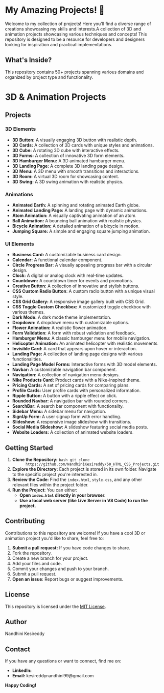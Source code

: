 <h1>My Amazing Projects! 🎉</h1>
Welcome to my collection of projects! Here you'll find a diverse range of
creations showcasing my skills and interests.A collection of 3D and animation
projects showcasing various techniques and concepts! This repository is designed
to be a resource for developers and designers looking for inspiration and
practical implementations.
<h2>What's Inside?</h2>
This repository contains 50+ projects spanning various domains and organized by
project type and functionality.

<h1>3D &amp; Animation Projects</h1>
<h2>Projects</h2>
<h3>3D Elements</h3>
<ul>
   <li>
      <strong>3D Button:</strong> A visually engaging 3D button with realistic
      depth.
   </li>
   <li>
      <strong>3D Cards:</strong> A collection of 3D cards with unique styles and
      animations.
   </li>
   <li>
      <strong>3D Cube:</strong> A rotating 3D cube with interactive effects.
   </li>
   <li>
      <strong>3D Forms:</strong> A collection of innovative 3D form elements.
   </li>
   <li><strong>3D Hamburger Menu:</strong> A 3D animated hamburger menu.</li>
   <li><strong>3D Landing Page:</strong> A complete 3D landing page design.</li>
   <li>
      <strong>3D Menu:</strong> A 3D menu with smooth transitions and
      interactions.
   </li>
   <li><strong>3D Room:</strong> A virtual 3D room for showcasing content.</li>
   <li>
      <strong>3D Swing:</strong> A 3D swing animation with realistic physics.
   </li>
</ul>
<h3>Animations</h3>
<ul>
   <li>
      <strong>Animated Earth:</strong> A spinning and rotating animated Earth
      globe.
   </li>
   <li>
      <strong>Animated Landing Page:</strong> A landing page with dynamic
      animations.
   </li>
   <li>
      <strong>Atom Animation:</strong> A visually captivating animation of an
      atom.
   </li>
   <li>
      <strong>Ball Animation:</strong> A bouncing ball animation with realistic
      physics.
   </li>
   <li>
      <strong>Bicycle Animation:</strong> A detailed animation of a bicycle in
      motion.
   </li>
   <li>
      <strong>Jumping Square:</strong> A simple and engaging square jumping
      animation.
   </li>
</ul>
<h3>UI Elements</h3>
<ul>
   <li><strong>Business Card:</strong> A customizable business card design.</li>
   <li><strong>Calendar:</strong> A functional calendar component.</li>
   <li>
      <strong>Circle Progress Bar:</strong> A visually appealing progress bar with
      a circular design.
   </li>
   <li>
      <strong>Clock:</strong> A digital or analog clock with real-time updates.
   </li>
   <li>
      <strong>Countdown:</strong> A countdown timer for events and promotions.
   </li>
   <li>
      <strong>Creative Button:</strong> A collection of innovative and stylish
      buttons.
   </li>
   <li>
      <strong>CSS Custom Radio Button:</strong> A custom radio button with a
      unique visual style.
   </li>
   <li>
      <strong>CSS Grid Gallery:</strong> A responsive image gallery built with CSS
      Grid.
   </li>
   <li>
      <strong>CSS Toggle Custom Checkbox:</strong> A customized toggle checkbox
      with various themes.
   </li>
   <li><strong>Dark Mode:</strong> A dark mode theme implementation.</li>
   <li><strong>Dropdown:</strong> A dropdown menu with customizable options.</li>
   <li><strong>Flower Animation:</strong> A realistic flower animation.</li>
   <li>
      <strong>Form Validation:</strong> A form with robust validation and
      feedback.
   </li>
   <li>
      <strong>Hamburger Menu:</strong> A classic hamburger menu for mobile
      navigation.
   </li>
   <li>
      <strong>Helicopter Animation:</strong> An animated helicopter with realistic
      movements.
   </li>
   <li>
      <strong>Invisible Card:</strong> A card that appears upon hover or
      interaction.
   </li>
   <li>
      <strong>Landing Page:</strong> A collection of landing page designs with
      various functionalities.
   </li>
   <li>
      <strong>Landing Page Model Forms:</strong> Interactive forms with 3D model
      elements.
   </li>
   <li><strong>Navbar:</strong> A customizable navigation bar component.</li>
   <li><strong>Navigation:</strong> A collection of navigation menu designs.</li>
   <li>
      <strong>Nike Products Card:</strong> Product cards with a Nike-inspired
      theme.
   </li>
   <li>
      <strong>Pricing Cards:</strong> A set of pricing cards for comparing plans.
   </li>
   <li>
      <strong>Profile Cards:</strong> User profile cards with personalized
      information.
   </li>
   <li>
      <strong>Ripple Button:</strong> A button with a ripple effect on click.
   </li>
   <li>
      <strong>Rounded Navbar:</strong> A navigation bar with rounded corners.
   </li>
   <li>
      <strong>SearchBar:</strong> A search bar component with functionality.
   </li>
   <li><strong>Sidebar Menu:</strong> A sidebar menu for navigation.</li>
   <li><strong>SignUp Form:</strong> A user signup form with error handling.</li>
   <li>
      <strong>Slideshow:</strong> A responsive image slideshow with transitions.
   </li>
   <li>
      <strong>Social Media Slideshow:</strong> A slideshow featuring social media
      posts.
   </li>
   <li>
      <strong>Website Loaders:</strong> A collection of animated website loaders.
   </li>
</ul>

<h2>Getting Started</h2>
<ol>
   <li>
      <strong>Clone the Repository:</strong>
      <code>bash git clone
      https://github.com/NandhiniKesireddy/50_HTML_CSS_Projects.git</code>
   </li>
   <li>
      <strong>Explore the Directory:</strong> Each project is stored in its own
      folder. Navigate to the specific project you're interested in.
   </li>
   <li>
      <strong>Review the Code:</strong> Find the <code>index.html</code>,
      <code>style.css</code>, and any other relevant files within the project
      folder.
   </li>
   <li>
      <strong>Run the Project:</strong> You can either:
      <ul>
         <li>
            <strong>Open <code>index.html</code> directly in your browser.</strong>
         </li>
         <li>
            <strong>Use a local web server (like Live Server in VS Code) to run the
               project.</strong>
         </li>
      </ul>
   </li>
</ol>

<h2>Contributing</h2>
Contributions to this repository are welcome! If you have a cool 3D or animation
project you'd like to share, feel free to:
<ol>
   <li>
      <strong>Submit a pull request:</strong> If you have code changes to share.
   </li>
   <li>Fork the repository.</li>
   <li>Create a new branch for your project.</li>
   <li>Add your files and code.</li>
   <li>Commit your changes and push to your branch.</li>
   <li>Submit a pull request.</li>
   <li><strong>Open an issue:</strong> Report bugs or suggest improvements.</li>
</ol>
<h2>License</h2>
This repository is licensed under the <a href="LICENSE">MIT License</a>.
<h2>Author</h2> Nandhini Kesireddy

<h2>Contact</h2> 
If you have any questions or want to connect, find me on: 
<ul> 
<li><strong>LinkedIn:</strong> <a href="linkedin.com/in/nandhini-kesireddy"></a></li> 
<li><strong>Email:</strong> kesireddynandhini99@gmail.com </li> 
</ul> 

<strong>Happy Coding!</strong> 
